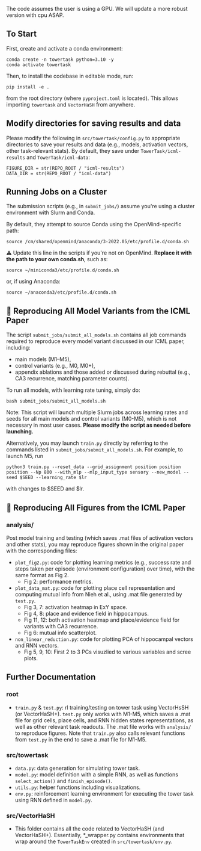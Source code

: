 The code assumes the user is using a GPU. We will update a more robust version with cpu ASAP.

## To Start
First, create and activate a conda environment:
```
conda create -n towertask python=3.10 -y
conda activate towertask
``` 

Then, to install the codebase in editable mode, run:  
```
pip install -e .
```
from the root directory (where `pyproject.toml` is located). This allows importing `towertask` and `VectorHaSH` from anywhere.

## Modify directories for saving results and data
Please modify the following in `src/towertask/config.py` to appropriate directories to save your results and data (e.g., models, activation vectors, other task-relevant stats).
By default, they save under `TowerTask/icml-results` and `TowerTask/icml-data`:

```
FIGURE_DIR = str(REPO_ROOT / "icml-results")
DATA_DIR = str(REPO_ROOT / "icml-data")
```

## Running Jobs on a Cluster

The submission scripts (e.g., in `submit_jobs/`) assume you're using a cluster environment with Slurm and Conda.

By default, they attempt to source Conda using the OpenMind-specific path:

```
source /cm/shared/openmind/anaconda/3-2022.05/etc/profile.d/conda.sh
```
⚠️ Update this line in the scripts if you're not on OpenMind. **Replace it with the path to your own conda.sh**, such as:

```
source ~/miniconda3/etc/profile.d/conda.sh
```

or, if using Anaconda:

```
source ~/anaconda3/etc/profile.d/conda.sh
```

## 📜 Reproducing All Model Variants from the ICML Paper
The script `submit_jobs/submit_all_models.sh` contains all job commands required to reproduce every model variant discussed in our ICML paper, including:
* main models (M1–M5),
* control variants (e.g., M0, M0+),
* appendix ablations and those added or discussed during rebuttal (e.g., CA3 recurrence, matching parameter counts).

To run all models, with learning rate tuning, simply do:

```
bash submit_jobs/submit_all_models.sh
```

Note: This script will launch multiple Slurm jobs across learning rates and seeds for all main models and control variants (M0-M5), which is not necessary in most user cases. **Please modify the script as needed before launching.**

Alternatively, you may launch `train.py` directly by referring to the commands listed in `submit_jobs/submit_all_models.sh`. For example, to launch M5, run
```
python3 train.py --reset_data --grid_assignment position position position --Np 800 --with_mlp --mlp_input_type sensory --new_model --seed $SEED --learning_rate $lr
```
with changes to $SEED and $lr.

## 📜 Reproducing All Figures from the ICML Paper
### analysis/
Post model training and testing (which saves .mat files of activation vectors and other stats), you may reproduce figures shown in the original paper with the corresponding files:
* `plot_fig2.py`: code for plotting learning metrics (e.g., success rate and steps taken per episode (environment configuration) over time), with the same format as Fig 2.
    * Fig 2: performance metrics.
* `plot_data_mat.py`: code for plotting place cell representation and computing mutual info from Nieh et al., using .mat file generated by `test.py`.
    * Fig 3, 7: activation heatmap in ExY space.
    * Fig 4, 8: place and evidence field in hippocampus.
    * Fig 11, 12: both activation heatmap and place/evidence field for variants with CA3 recurrence.
    * Fig 6: mutual info scatterplot.
* `non_linear_reduction.py`: code for plotting PCA of hippocampal vectors and RNN vectors.
    * Fig 5, 9, 10: First 2 to 3 PCs visuzlied to various variables and scree plots.

## Further Documentation
### root
* `train.py` & `test.py`: rl training/testing on tower task using VectorHsSH (or VectorHaSH+). `test.py` only works with M1-M5, which saves a .mat file for grid cells, place cells, and RNN hidden states representations, as well as other relevant task readouts. The .mat file works with `analysis/` to reproduce figures. Note that `train.py` also calls relevant functions from `test.py` in the end to save a .mat file for M1-M5.

### src/towertask
* `data.py`: data generation for simulating tower task.
* `model.py`: model definition with a simple RNN, as well as functions `select_action()` and `finish_episode()`.
* `utils.py`: helper functions including visualizations.
* `env.py`: reinforcement learning environment for executing the tower task using RNN defined in `model.py`.

### src/VectorHaSH
* This folder contains all the code related to VectorHaSH (and VectorHaSH+). Essentially, *_wrapper.py contains environments that wrap around the `TowerTaskEnv` created in `src/towertask/env.py`.

